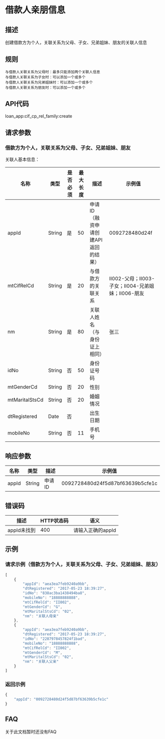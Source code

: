 # 借款人亲朋信息
## 描述
创建借款方为个人，关联关系为父母、子女、兄弟姐妹、朋友的关联人信息

## 规则
    与借款人关联关系为父母时：最多只能添加两个关联人信息
    与借款人关联关系为子女时：可以添加一个或多个
    与借款人关联关系为兄弟姐妹时：可以添加一个或多个
    与借款人关联关系为朋友时：可以添加一个或多个

## API代码
loan\_app:cif\_cp\_rel_family:create

## 请求参数

### 借款方为个人，关联关系为父母、子女、兄弟姐妹、朋友
关联人基本信息：

| 名称 | 类型 | 是否必须 | 最大长度 | 描述 | 示例值 |
| --- | --- | --- | --- | --- | --- |
| appId | String | 是 | 50 |申请ID（融资申请创建API返回的结果） | 0092728480d24f |
| mtCifRelCd | String | 是 | 20 |与借款方的关联关系 | II002-父母；II003-子女；II004-兄弟姐妹；II006-朋友 |
| nm | String | 是 | 80 | 关联人姓名（与身份证上相同） | 张三 |
| idNo | String | 否 | 50 | 身份证号码 |  |
| mtGenderCd | String | 否 | 20 | 性别 |  |
| mtMaritalStsCd | String | 否 | 20 | 婚姻情况 |  |
| dtRegistered | Date | 否 |  | 出生日期 |  |
| mobileNo | String | 否 | 11 | 手机号 |  |


## 响应参数
| 名称 | 类型 | 描述 |示例值 |
| --- | --- | --- | --- |
| appId | String | 申请ID | 0092728480d24f5d87bf63639b5cfe1c |

## 错误码
| 描述 | HTTP状态码 | 语义 |
| --- | --- | --- | 
| appId未找到 | 400 | 请输入正确的appId |

## 示例
### 请求示例（借款方为个人，关联关系为父母、子女、兄弟姐妹、朋友）

```javascript
[
    {
        "appId": "aea3ea7feb9240a9bb", 
        "dtRegistered": "2017-05-23 18:39:27", 
        "idNo": "838ac3ba1438494ba8", 
        "mobileNo": "18888888888", 
        "mtCifRelCd": "II002", 
        "mtGenderCd": "G", 
        "mtMaritalStsCd": "02", 
        "nm": "关联人母亲"
    }, 
    {
        "appId": "aea3ea7feb9240a9bb", 
        "dtRegistered": "2017-05-23 18:39:27", 
        "idNo": "2287978457824f1bad", 
        "mobileNo": "18888888888", 
        "mtCifRelCd": "II002", 
        "mtGenderCd": "M", 
        "mtMaritalStsCd": "02", 
        "nm": "关联人父亲"
    }
]
```
### 返回示例
```javascript
{
    "appId": "0092728480d24f5d87bf63639b5cfe1c"
}
```
## FAQ
关于此文档暂时还没有FAQ
